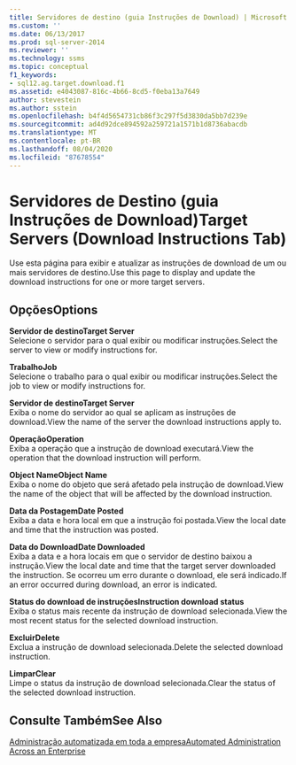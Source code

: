 ```yaml
---
title: Servidores de destino (guia Instruções de Download) | Microsoft Docs
ms.custom: ''
ms.date: 06/13/2017
ms.prod: sql-server-2014
ms.reviewer: ''
ms.technology: ssms
ms.topic: conceptual
f1_keywords:
- sql12.ag.target.download.f1
ms.assetid: e4043087-816c-4b66-8cd5-f0eba13a7649
author: stevestein
ms.author: sstein
ms.openlocfilehash: b4f4d5654731cb86f3c297f5d3830da5bb7d239e
ms.sourcegitcommit: ad4d92dce894592a259721a1571b1d8736abacdb
ms.translationtype: MT
ms.contentlocale: pt-BR
ms.lasthandoff: 08/04/2020
ms.locfileid: "87678554"
---
```

# <a name="target-servers-download-instructions-tab"></a><span data-ttu-id="a8001-102">Servidores de Destino (guia Instruções de Download)</span><span class="sxs-lookup"><span data-stu-id="a8001-102">Target Servers (Download Instructions Tab)</span></span>
  <span data-ttu-id="a8001-103">Use esta página para exibir e atualizar as instruções de download de um ou mais servidores de destino.</span><span class="sxs-lookup"><span data-stu-id="a8001-103">Use this page to display and update the download instructions for one or more target servers.</span></span>  
  
## <a name="options"></a><span data-ttu-id="a8001-104">Opções</span><span class="sxs-lookup"><span data-stu-id="a8001-104">Options</span></span>  
 <span data-ttu-id="a8001-105">**Servidor de destino**</span><span class="sxs-lookup"><span data-stu-id="a8001-105">**Target Server**</span></span>  
 <span data-ttu-id="a8001-106">Selecione o servidor para o qual exibir ou modificar instruções.</span><span class="sxs-lookup"><span data-stu-id="a8001-106">Select the server to view or modify instructions for.</span></span>  
  
 <span data-ttu-id="a8001-107">**Trabalho**</span><span class="sxs-lookup"><span data-stu-id="a8001-107">**Job**</span></span>  
 <span data-ttu-id="a8001-108">Selecione o trabalho para o qual exibir ou modificar instruções.</span><span class="sxs-lookup"><span data-stu-id="a8001-108">Select the job to view or modify instructions for.</span></span>  
  
 <span data-ttu-id="a8001-109">**Servidor de destino**</span><span class="sxs-lookup"><span data-stu-id="a8001-109">**Target Server**</span></span>  
 <span data-ttu-id="a8001-110">Exiba o nome do servidor ao qual se aplicam as instruções de download.</span><span class="sxs-lookup"><span data-stu-id="a8001-110">View the name of the server the download instructions apply to.</span></span>  
  
 <span data-ttu-id="a8001-111">**Operação**</span><span class="sxs-lookup"><span data-stu-id="a8001-111">**Operation**</span></span>  
 <span data-ttu-id="a8001-112">Exiba a operação que a instrução de download executará.</span><span class="sxs-lookup"><span data-stu-id="a8001-112">View the operation that the download instruction will perform.</span></span>  
  
 <span data-ttu-id="a8001-113">**Object Name**</span><span class="sxs-lookup"><span data-stu-id="a8001-113">**Object Name**</span></span>  
 <span data-ttu-id="a8001-114">Exiba o nome do objeto que será afetado pela instrução de download.</span><span class="sxs-lookup"><span data-stu-id="a8001-114">View the name of the object that will be affected by the download instruction.</span></span>  
  
 <span data-ttu-id="a8001-115">**Data da Postagem**</span><span class="sxs-lookup"><span data-stu-id="a8001-115">**Date Posted**</span></span>  
 <span data-ttu-id="a8001-116">Exiba a data e hora local em que a instrução foi postada.</span><span class="sxs-lookup"><span data-stu-id="a8001-116">View the local date and time that the instruction was posted.</span></span>  
  
 <span data-ttu-id="a8001-117">**Data do Download**</span><span class="sxs-lookup"><span data-stu-id="a8001-117">**Date Downloaded**</span></span>  
 <span data-ttu-id="a8001-118">Exiba a data e a hora locais em que o servidor de destino baixou a instrução.</span><span class="sxs-lookup"><span data-stu-id="a8001-118">View the local date and time that the target server downloaded the instruction.</span></span> <span data-ttu-id="a8001-119">Se ocorreu um erro durante o download, ele será indicado.</span><span class="sxs-lookup"><span data-stu-id="a8001-119">If an error occurred during download, an error is indicated.</span></span>  
  
 <span data-ttu-id="a8001-120">**Status do download de instruções**</span><span class="sxs-lookup"><span data-stu-id="a8001-120">**Instruction download status**</span></span>  
 <span data-ttu-id="a8001-121">Exiba o status mais recente da instrução de download selecionada.</span><span class="sxs-lookup"><span data-stu-id="a8001-121">View the most recent status for the selected download instruction.</span></span>  
  
 <span data-ttu-id="a8001-122">**Excluir**</span><span class="sxs-lookup"><span data-stu-id="a8001-122">**Delete**</span></span>  
 <span data-ttu-id="a8001-123">Exclua a instrução de download selecionada.</span><span class="sxs-lookup"><span data-stu-id="a8001-123">Delete the selected download instruction.</span></span>  
  
 <span data-ttu-id="a8001-124">**Limpar**</span><span class="sxs-lookup"><span data-stu-id="a8001-124">**Clear**</span></span>  
 <span data-ttu-id="a8001-125">Limpe o status da instrução de download selecionada.</span><span class="sxs-lookup"><span data-stu-id="a8001-125">Clear the status of the selected download instruction.</span></span>  
  
## <a name="see-also"></a><span data-ttu-id="a8001-126">Consulte Também</span><span class="sxs-lookup"><span data-stu-id="a8001-126">See Also</span></span>  
 [<span data-ttu-id="a8001-127">Administração automatizada em toda a empresa</span><span class="sxs-lookup"><span data-stu-id="a8001-127">Automated Administration Across an Enterprise</span></span>](automated-administration-across-an-enterprise.md)  
  
  
